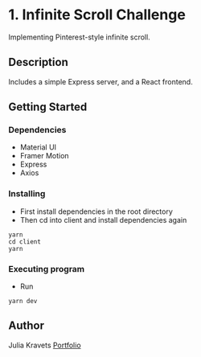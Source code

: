 # 1. Infinite Scroll Challenge

Implementing Pinterest-style infinite scroll.

## Description

Includes a simple Express server, and a React frontend.

## Getting Started

### Dependencies

- Material UI
- Framer Motion
- Express
- Axios

### Installing

- First install dependencies in the root directory
- Then cd into client and install dependencies again

```
yarn
cd client
yarn
```

### Executing program

- Run

```
yarn dev
```

## Author

Julia Kravets
[Portfolio](https://juliakravets.com/)
